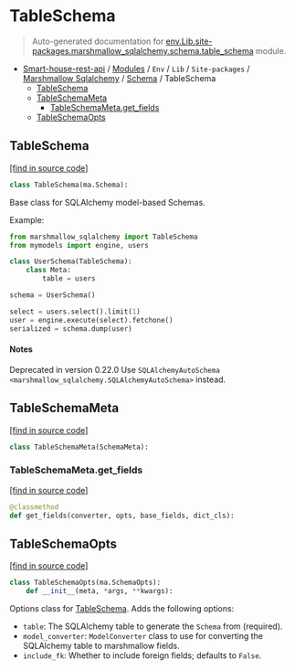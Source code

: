 # TableSchema

> Auto-generated documentation for [env.Lib.site-packages.marshmallow_sqlalchemy.schema.table_schema](..\..\..\..\..\..\env\Lib\site-packages\marshmallow_sqlalchemy\schema\table_schema.py) module.

- [Smart-house-rest-api](..\..\..\..\..\README.md#description) / [Modules](..\..\..\..\..\MODULES.md#smart-house-rest-api-modules) / `Env` / `Lib` / `Site-packages` / [Marshmallow Sqlalchemy](..\index.md#marshmallow-sqlalchemy) / [Schema](index.md#schema) / TableSchema
    - [TableSchema](#tableschema)
    - [TableSchemaMeta](#tableschemameta)
        - [TableSchemaMeta.get_fields](#tableschemametaget_fields)
    - [TableSchemaOpts](#tableschemaopts)

## TableSchema

[[find in source code]](..\..\..\..\..\..\env\Lib\site-packages\marshmallow_sqlalchemy\schema\table_schema.py#L41)

```python
class TableSchema(ma.Schema):
```

Base class for SQLAlchemy model-based Schemas.

Example: 

```python
from marshmallow_sqlalchemy import TableSchema
from mymodels import engine, users

class UserSchema(TableSchema):
    class Meta:
        table = users

schema = UserSchema()

select = users.select().limit(1)
user = engine.execute(select).fetchone()
serialized = schema.dump(user)
```

#### Notes

Deprecated in version 0.22.0
    Use `SQLAlchemyAutoSchema <marshmallow_sqlalchemy.SQLAlchemyAutoSchema>` instead.

## TableSchemaMeta

[[find in source code]](..\..\..\..\..\..\env\Lib\site-packages\marshmallow_sqlalchemy\schema\table_schema.py#L26)

```python
class TableSchemaMeta(SchemaMeta):
```

### TableSchemaMeta.get_fields

[[find in source code]](..\..\..\..\..\..\env\Lib\site-packages\marshmallow_sqlalchemy\schema\table_schema.py#L27)

```python
@classmethod
def get_fields(converter, opts, base_fields, dict_cls):
```

## TableSchemaOpts

[[find in source code]](..\..\..\..\..\..\env\Lib\site-packages\marshmallow_sqlalchemy\schema\table_schema.py#L9)

```python
class TableSchemaOpts(ma.SchemaOpts):
    def __init__(meta, *args, **kwargs):
```

Options class for [TableSchema](#tableschema).
Adds the following options:

- ``table``: The SQLAlchemy table to generate the `Schema` from (required).
- ``model_converter``: `ModelConverter` class to use for converting the SQLAlchemy table to
    marshmallow fields.
- ``include_fk``: Whether to include foreign fields; defaults to `False`.
